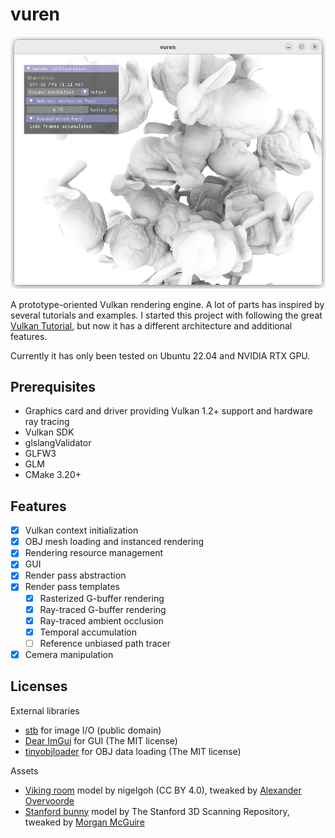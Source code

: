 # vuren

![teaser](./docs/imgs/2023-01-26-01-54-58.png)

A prototype-oriented Vulkan rendering engine. A lot of parts has inspired by several tutorials and examples. I started this project with following the great [Vulkan Tutorial](https://vulkan-tutorial.com/), but now it has a different architecture and additional features.

Currently it has only been tested on Ubuntu 22.04 and NVIDIA RTX GPU.

## Prerequisites

- Graphics card and driver providing Vulkan 1.2+ support and hardware ray tracing
- Vulkan SDK
- glslangValidator
- GLFW3
- GLM
- CMake 3.20+

## Features

- [x] Vulkan context initialization
- [x] OBJ mesh loading and instanced rendering
- [x] Rendering resource management
- [x] GUI
- [x] Render pass abstraction
- [x] Render pass templates
    - [x] Rasterized G-buffer rendering
    - [x] Ray-traced G-buffer rendering
    - [x] Ray-traced ambient occlusion
    - [x] Temporal accumulation
    - [ ] Reference unbiased path tracer
- [x] Cemera manipulation

## Licenses

External libraries
- [stb](https://github.com/nothings/stb) for image I/O (public domain)
- [Dear ImGui](https://github.com/ocornut/imgui) for GUI (The MIT license)
- [tinyobjloader](https://github.com/tinyobjloader/tinyobjloader) for OBJ data loading (The MIT license)

Assets
- [Viking room](https://sketchfab.com/3d-models/viking-room-a49f1b8e4f5c4ecf9e1fe7d81915ad38) model by nigelgoh (CC BY 4.0), tweaked by [Alexander Overvoorde](https://vulkan-tutorial.com/Loading_models)
- [Stanford bunny](http://www.graphics.stanford.edu/data/3Dscanrep/) model by The Stanford 3D Scanning Repository, tweaked by [Morgan McGuire](https://casual-effects.com/data/)